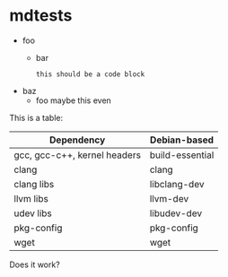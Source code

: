 mdtests
=======

* foo
  * bar

		this should be a code block


* baz
  * foo
		maybe this even


This is a table:

|          Dependency          |  Debian-based   |
|------------------------------|-----------------|
| gcc, gcc-c++, kernel headers | build-essential |
| clang                        | clang           |
| clang libs                   | libclang-dev    |
| llvm libs                    | llvm-dev        |
| udev libs                    | libudev-dev     |
| pkg-config                   | pkg-config      |
| wget                         | wget            |

Does it work?
